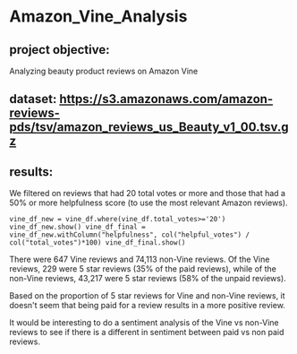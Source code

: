 # Amazon_Vine_Analysis

## project objective: 
Analyzing beauty product reviews on Amazon Vine

## dataset: https://s3.amazonaws.com/amazon-reviews-pds/tsv/amazon_reviews_us_Beauty_v1_00.tsv.gz

## results: 
We filtered on reviews that had 20 total votes or more and those that had a 50% or more helpfulness score (to use the most relevant Amazon reviews). 

``
vine_df_new = vine_df.where(vine_df.total_votes>='20')
vine_df_new.show()
vine_df_final = vine_df_new.withColumn("helpfulness", col("helpful_votes") / col("total_votes")*100)
vine_df_final.show()
``

There were 647 Vine reviews and 74,113 non-Vine reviews. Of the Vine reviews, 229 were 5 star reviews (35% of the paid reviews), while of the non-Vine reviews, 43,217 were 5 star reviews (58% of the unpaid reviews). 

Based on the proportion of 5 star reviews for Vine and non-Vine reviews, it doesn't seem that being paid for a review results in a more positive review. 

It would be interesting to do a sentiment analysis of the Vine vs non-Vine reviews to see if there is a different in sentiment between paid vs non paid reviews. 

